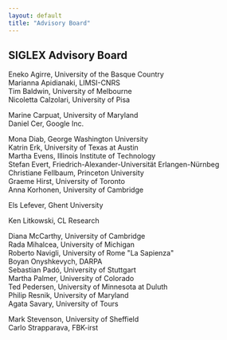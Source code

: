 ```yaml
---
layout: default
title: "Advisory Board"
---
```


## SIGLEX Advisory Board

Eneko Agirre, University of the Basque Country  
Marianna Apidianaki, LIMSI-CNRS  
Tim Baldwin, University of Melbourne  
Nicoletta Calzolari, University of Pisa

Marine Carpuat, University of Maryland  
Daniel Cer, Google Inc.

Mona Diab, George Washington University  
Katrin Erk, University of Texas at Austin  
Martha Evens, Illinois Institute of Technology  
Stefan Evert, Friedrich-Alexander-Universität Erlangen-Nürnbeg  
Christiane Fellbaum, Princeton University  
Graeme Hirst, University of Toronto  
Anna Korhonen, University of Cambridge

Els Lefever, Ghent University

Ken Litkowski, CL Research

Diana McCarthy, University of Cambridge  
Rada Mihalcea, University of Michigan  
Roberto Navigli, University of Rome "La Sapienza"  
Boyan Onyshkevych, DARPA  
Sebastian Padó, University of Stuttgart  
Martha Palmer, University of Colorado  
Ted Pedersen, University of Minnesota at Duluth  
Philip Resnik, University of Maryland  
Agata Savary, University of Tours

Mark Stevenson, University of Sheffield  
Carlo Strapparava, FBK-irst
